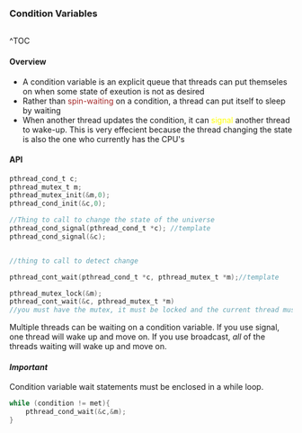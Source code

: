 ### Condition Variables
```toc
```
^TOC

#### Overview
- A condition variable is an explicit queue that threads can put themseles on when some state of exeution is not as desired
- Rather than <span style='color:brown'>spin-waiting</span> on a condition, a thread can put itself to sleep by waiting
- When another thread updates the condition, it can <span style='color:yellow'>signal</span> another thread to wake-up.
This is very effecient because the thread changing the state is also the one who currently has the CPU's 

#### API
```C
pthread_cond_t c;
pthread_mutex_t m;
pthread_mutex_init(&m,0);
pthread_cond_init(&c,0);

//Thing to call to change the state of the universe
pthread_cond_signal(pthread_cond_t *c); //template
pthread_cond_signal(&c);


//thing to call to detect change

pthread_cont_wait(pthread_cond_t *c, pthread_mutex_t *m);//template

pthread_mutex_lock(&m);
pthread_cont_wait(&c, pthread_mutex_t *m)
//you must have the mutex, it must be locked and the current thread must hold the lock
```

Multiple threads can be waiting on a condition variable.
If you use signal, one thread will wake up and move on.
If you use broadcast, *all* of the threads waiting will wake up and move on.

#### *Important*

Condition variable wait statements must be enclosed in a while loop.
```C
while (condition != met){
	pthread_cond_wait(&c,&m);
}
```
